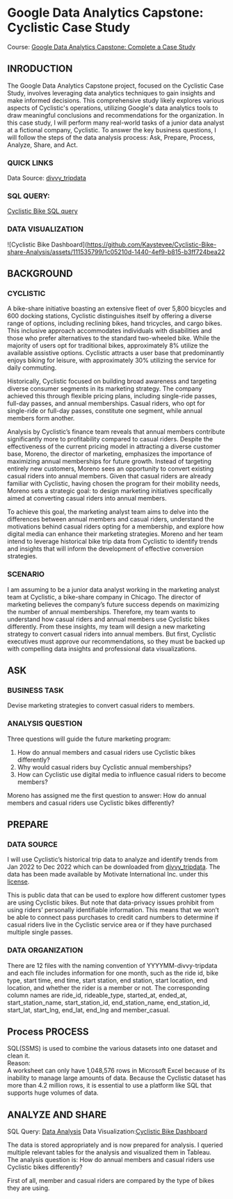 # Google Data Analytics Capstone: Cyclistic Case Study
Course: [Google Data Analytics Capstone: Complete a Case Study](https://www.coursera.org/learn/google-data-analytics-capstone)

## INRODUCTION
The Google Data Analytics Capstone project, focused on the Cyclistic Case Study, involves leveraging data analytics techniques to gain insights and make informed decisions. This comprehensive study likely explores various aspects of Cyclistic's operations, utilizing Google's data analytics tools to draw meaningful conclusions and recommendations for the organization.
In this case study, I will perform many real-world tasks of a junior data analyst at a fictional company, Cyclistic. To answer the key business questions, I will follow the steps of the data analysis process: Ask, Prepare, Process, Analyze, Share, and Act.

### QUICK LINKS
Data Source: [divvy_tripdata](https://divvy-tripdata.s3.amazonaws.com/index.html)

### SQL QUERY:
[Cyclistic Bike SQL query](https://github.com/Kaystevee/Cyclistic-Bike-share-Analysis/blob/main/Cyclistic-Bike-share-Analysis%20SQL%20Query.sql)

### DATA VISUALIZATION
![Cyclistic Bike Dashboard](https://github.com/Kaystevee/Cyclistic-Bike-share-Analysis/assets/111535799/1c05210d-1440-4ef9-b815-b3ff724bea22

## BACKGROUND
### CYCLISTIC
A bike-share initiative boasting an extensive fleet of over 5,800 bicycles and 600 docking stations, Cyclistic distinguishes itself by offering a diverse range of options, including reclining bikes, hand tricycles, and cargo bikes. This inclusive approach accommodates individuals with disabilities and those who prefer alternatives to the standard two-wheeled bike. While the majority of users opt for traditional bikes, approximately 8% utilize the available assistive options. Cyclistic attracts a user base that predominantly enjoys biking for leisure, with approximately 30% utilizing the service for daily commuting.

Historically, Cyclistic focused on building broad awareness and targeting diverse consumer segments in its marketing strategy. The company achieved this through flexible pricing plans, including single-ride passes, full-day passes, and annual memberships. Casual riders, who opt for single-ride or full-day passes, constitute one segment, while annual members form another.

Analysis by Cyclistic’s finance team reveals that annual members contribute significantly more to profitability compared to casual riders. Despite the effectiveness of the current pricing model in attracting a diverse customer base, Moreno, the director of marketing, emphasizes the importance of maximizing annual memberships for future growth. Instead of targeting entirely new customers, Moreno sees an opportunity to convert existing casual riders into annual members. Given that casual riders are already familiar with Cyclistic, having chosen the program for their mobility needs, Moreno sets a strategic goal: to design marketing initiatives specifically aimed at converting casual riders into annual members.

To achieve this goal, the marketing analyst team aims to delve into the differences between annual members and casual riders, understand the motivations behind casual riders opting for a membership, and explore how digital media can enhance their marketing strategies. Moreno and her team intend to leverage historical bike trip data from Cyclistic to identify trends and insights that will inform the development of effective conversion strategies.

### SCENARIO
I am assuming to be a junior data analyst working in the marketing analyst team at Cyclistic, a bike-share company in Chicago. The director of marketing believes the company’s future success depends on maximizing the number of annual memberships. Therefore, my team wants to understand how casual riders and annual members use Cyclistic bikes differently. From these insights, my team will design a new marketing strategy to convert casual riders into annual members. But first, Cyclistic executives must approve our recommendations, so they must be backed up with compelling data insights and professional data visualizations.

## ASK
### BUSINESS TASK
Devise marketing strategies to convert casual riders to members.
### ANALYSIS QUESTION
Three questions will guide the future marketing program:  
1. How do annual members and casual riders use Cyclistic bikes differently?  
2. Why would casual riders buy Cyclistic annual memberships?  
3. How can Cyclistic use digital media to influence casual riders to become members?  

Moreno has assigned me the first question to answer: How do annual members and casual riders use Cyclistic bikes differently?
## PREPARE
### DATA SOURCE
I will use Cyclistic’s historical trip data to analyze and identify trends from Jan 2022 to Dec 2022 which can be downloaded from [divvy_tripdata](https://divvy-tripdata.s3.amazonaws.com/index.html). The data has been made available by Motivate International Inc. under this [license](https://www.divvybikes.com/data-license-agreement).  
  
This is public data that can be used to explore how different customer types are using Cyclistic bikes. But note that data-privacy issues prohibit from using riders’ personally identifiable information. This means that we won’t be able to connect pass purchases to credit card numbers to determine if casual riders live in the Cyclistic service area or if they have purchased multiple single passes.
### DATA ORGANIZATION
There are 12 files with the naming convention of YYYYMM-divvy-tripdata and each file includes information for one month, such as the ride id, bike type, start time, end time, start station, end station, start location, end location, and whether the rider is a member or not. The corresponding column names are ride_id, rideable_type, started_at, ended_at, start_station_name, start_station_id, end_station_name, end_station_id, start_lat, start_lng, end_lat, end_lng and member_casual.

## Process PROCESS
SQL(SSMS) is used to combine the various datasets into one dataset and clean it.    
Reason:  
A worksheet can only have 1,048,576 rows in Microsoft Excel because of its inability to manage large amounts of data. Because the Cyclistic dataset has more than 4.2 million rows, it is essential to use a platform like SQL that supports huge volumes of data.

## ANALYZE AND SHARE
SQL Query: [Data Analysis](https://github.com/Kaystevee/Cyclistic-Bike-share-Analysis/blob/main/Cyclistic-Bike-share-Analysis%20SQL%20Query.sql)
Data Visualization:[Cyclistic Bike Dashboard](https://github.com/Kaystevee/Cyclistic-Bike-share-Analysis/assets/111535799/1c05210d-1440-4ef9-b815-b3ff724bea22)

The data is stored appropriately and is now prepared for analysis. I queried multiple relevant tables for the analysis and visualized them in Tableau.  
The analysis question is: How do annual members and casual riders use Cyclistic bikes differently?  

First of all, member and casual riders are compared by the type of bikes they are using.  


